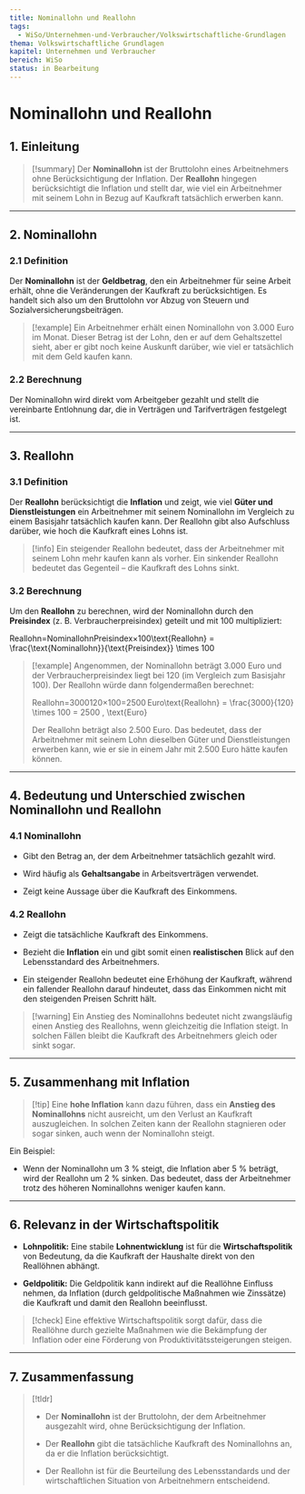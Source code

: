 ```yaml
---
title: Nominallohn und Reallohn
tags:
  - WiSo/Unternehmen-und-Verbraucher/Volkswirtschaftliche-Grundlagen
thema: Volkswirtschaftliche Grundlagen
kapitel: Unternehmen und Verbraucher
bereich: WiSo
status: in Bearbeitung
---
```


# Nominallohn und Reallohn

## 1. Einleitung

> [!summary] Der **Nominallohn** ist der Bruttolohn eines Arbeitnehmers ohne Berücksichtigung der Inflation. Der **Reallohn** hingegen berücksichtigt die Inflation und stellt dar, wie viel ein Arbeitnehmer mit seinem Lohn in Bezug auf Kaufkraft tatsächlich erwerben kann.

---

## 2. Nominallohn

### 2.1 **Definition**

Der **Nominallohn** ist der **Geldbetrag**, den ein Arbeitnehmer für seine Arbeit erhält, ohne die Veränderungen der Kaufkraft zu berücksichtigen. Es handelt sich also um den Bruttolohn vor Abzug von Steuern und Sozialversicherungsbeiträgen.

> [!example] Ein Arbeitnehmer erhält einen Nominallohn von 3.000 Euro im Monat. Dieser Betrag ist der Lohn, den er auf dem Gehaltszettel sieht, aber er gibt noch keine Auskunft darüber, wie viel er tatsächlich mit dem Geld kaufen kann.

### 2.2 **Berechnung**

Der Nominallohn wird direkt vom Arbeitgeber gezahlt und stellt die vereinbarte Entlohnung dar, die in Verträgen und Tarifverträgen festgelegt ist.

---

## 3. Reallohn

### 3.1 **Definition**

Der **Reallohn** berücksichtigt die **Inflation** und zeigt, wie viel **Güter und Dienstleistungen** ein Arbeitnehmer mit seinem Nominallohn im Vergleich zu einem Basisjahr tatsächlich kaufen kann. Der Reallohn gibt also Aufschluss darüber, wie hoch die Kaufkraft eines Lohns ist.

> [!info] Ein steigender Reallohn bedeutet, dass der Arbeitnehmer mit seinem Lohn mehr kaufen kann als vorher. Ein sinkender Reallohn bedeutet das Gegenteil – die Kaufkraft des Lohns sinkt.

### 3.2 **Berechnung**

Um den **Reallohn** zu berechnen, wird der Nominallohn durch den **Preisindex** (z. B. Verbraucherpreisindex) geteilt und mit 100 multipliziert:

Reallohn=NominallohnPreisindex×100\text{Reallohn} = \frac{\text{Nominallohn}}{\text{Preisindex}} \times 100

> [!example] Angenommen, der Nominallohn beträgt 3.000 Euro und der Verbraucherpreisindex liegt bei 120 (im Vergleich zum Basisjahr 100). Der Reallohn würde dann folgendermaßen berechnet:
> 
> Reallohn=3000120×100=2500 Euro\text{Reallohn} = \frac{3000}{120} \times 100 = 2500 \, \text{Euro}
> 
> Der Reallohn beträgt also 2.500 Euro. Das bedeutet, dass der Arbeitnehmer mit seinem Lohn dieselben Güter und Dienstleistungen erwerben kann, wie er sie in einem Jahr mit 2.500 Euro hätte kaufen können.

---

## 4. Bedeutung und Unterschied zwischen Nominallohn und Reallohn

### 4.1 **Nominallohn**

- Gibt den Betrag an, der dem Arbeitnehmer tatsächlich gezahlt wird.
    
- Wird häufig als **Gehaltsangabe** in Arbeitsverträgen verwendet.
    
- Zeigt keine Aussage über die Kaufkraft des Einkommens.
    

### 4.2 **Reallohn**

- Zeigt die tatsächliche Kaufkraft des Einkommens.
    
- Bezieht die **Inflation** ein und gibt somit einen **realistischen** Blick auf den Lebensstandard des Arbeitnehmers.
    
- Ein steigender Reallohn bedeutet eine Erhöhung der Kaufkraft, während ein fallender Reallohn darauf hindeutet, dass das Einkommen nicht mit den steigenden Preisen Schritt hält.
    

> [!warning] Ein Anstieg des Nominallohns bedeutet nicht zwangsläufig einen Anstieg des Reallohns, wenn gleichzeitig die Inflation steigt. In solchen Fällen bleibt die Kaufkraft des Arbeitnehmers gleich oder sinkt sogar.

---

## 5. Zusammenhang mit Inflation

> [!tip] Eine **hohe Inflation** kann dazu führen, dass ein **Anstieg des Nominallohns** nicht ausreicht, um den Verlust an Kaufkraft auszugleichen. In solchen Zeiten kann der Reallohn stagnieren oder sogar sinken, auch wenn der Nominallohn steigt.

Ein Beispiel:

- Wenn der Nominallohn um 3 % steigt, die Inflation aber 5 % beträgt, wird der Reallohn um 2 % sinken. Das bedeutet, dass der Arbeitnehmer trotz des höheren Nominallohns weniger kaufen kann.
    

---

## 6. Relevanz in der Wirtschaftspolitik

- **Lohnpolitik:** Eine stabile **Lohnentwicklung** ist für die **Wirtschaftspolitik** von Bedeutung, da die Kaufkraft der Haushalte direkt von den Reallöhnen abhängt.
    
- **Geldpolitik:** Die Geldpolitik kann indirekt auf die Reallöhne Einfluss nehmen, da Inflation (durch geldpolitische Maßnahmen wie Zinssätze) die Kaufkraft und damit den Reallohn beeinflusst.
    

> [!check] Eine effektive Wirtschaftspolitik sorgt dafür, dass die Reallöhne durch gezielte Maßnahmen wie die Bekämpfung der Inflation oder eine Förderung von Produktivitätssteigerungen steigen.

---

## 7. Zusammenfassung

> [!tldr]
> 
> - Der **Nominallohn** ist der Bruttolohn, der dem Arbeitnehmer ausgezahlt wird, ohne Berücksichtigung der Inflation.
>     
> - Der **Reallohn** gibt die tatsächliche Kaufkraft des Nominallohns an, da er die Inflation berücksichtigt.
>     
> - Der Reallohn ist für die Beurteilung des Lebensstandards und der wirtschaftlichen Situation von Arbeitnehmern entscheidend.
>     

